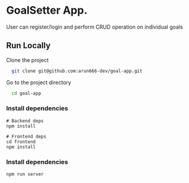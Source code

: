 
# GoalSetter App.

User can register/login and perform CRUD operation on individual goals


## Run Locally

Clone the project

```bash
  git clone git@github.com:arun666-dev/goal-app.git
```

Go to the project directory

```bash
  cd goal-app
```

### Install dependencies

```
# Backend deps
npm install

# Frontend deps
cd frontend
npm install
```
### Install dependencies
```
npm run server
```